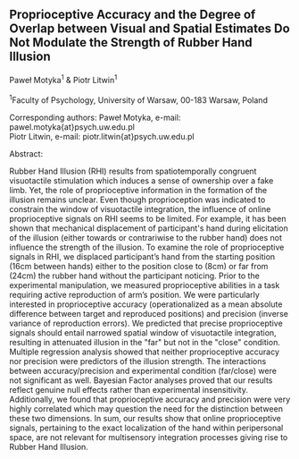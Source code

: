## Proprioceptive Accuracy and the Degree of Overlap between Visual and Spatial Estimates Do Not Modulate the Strength of Rubber Hand Illusion

Paweł Motyka<sup>1</sup> & Piotr Litwin<sup>1</sup>
<br/>
<br/>
<sup>1</sup>Faculty of Psychology, University of Warsaw, 00-183 Warsaw, Poland <br/>

Corresponding authors: Paweł Motyka, e-mail: pawel.motyka{at}psych.uw.edu.pl <br/> Piotr Litwin, e-mail: piotr.litwin{at}psych.uw.edu.pl
<br/>

Abstract:
<br/>

Rubber Hand Illusion (RHI) results from spatiotemporally congruent visuotactile stimulation which induces a sense of ownership over a fake limb. Yet, the role of proprioceptive information in the formation of the illusion remains unclear. Even though proprioception was indicated to constrain the window of visuotactile integration, the influence of online proprioceptive signals on RHI seems to be limited. For example, it has been shown that mechanical displacement of participant's hand during elicitation of the illusion (either towards or contrariwise to the rubber hand) does not influence the strength of the illusion.
To examine the role of proprioceptive signals in RHI, we displaced participant’s hand from the starting position (16cm between hands) either to the position close to (8cm) or far from (24cm) the rubber hand without the participant noticing. Prior to the experimental manipulation, we measured proprioceptive abilities in a task requiring active reproduction of arm’s position. We were particularly interested in proprioceptive accuracy (operationalized as a mean absolute difference between target and reproduced positions) and precision (inverse variance of reproduction errors). We predicted that precise proprioceptive signals should entail narrowed spatial window of visuotactile integration, resulting in attenuated illusion in the "far" but not in the "close" condition.
Multiple regression analysis showed that neither proprioceptive accuracy nor precision were predictors of the illusion strength. The interactions between accuracy/precision and experimental condition (far/close) were not significant as well. Bayesian Factor analyses proved that our results reflect genuine null effects rather than experimental insensitivity. Additionally, we found that proprioceptive accuracy and precision were very highly correlated which may question the need for the distinction between these two dimensions. In sum, our results show that online proprioceptive signals, pertaining to the exact localization of the hand within peripersonal space, are not relevant for multisensory integration processes giving rise to Rubber Hand Illusion.

